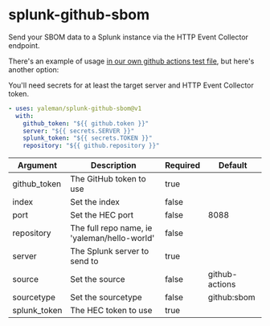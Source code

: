 # splunk-github-sbom

Send your SBOM data to a Splunk instance via the HTTP Event Collector endpoint.

There's an example of usage [in our own github actions test file](https://github.com/yaleman/splunk-github-sbom/blob/dev/.github/workflows/test_thyself.yml), but here's another option:

You'll need secrets for at least the target server and HTTP Event Collector token.

```yaml
- uses: yaleman/splunk-github-sbom@v1
  with:
    github_token: "${{ github.token }}"
    server: "${{ secrets.SERVER }}"
    splunk_token: "${{ secrets.TOKEN }}"
    repository: "${{ github.repository }}"
```

<!-- arguments table start -->
| Argument     | Description                                  | Required | Default        |
| ------------ | -------------------------------------------- | -------- | -------------- |
| github_token | The GitHub token to use                      | true     |                |
| index        | Set the index                                | false    |                |
| port         | Set the HEC port                             | false    | 8088           |
| repository   | The full repo name, ie 'yaleman/hello-world' | false    |                |
| server       | The Splunk server to send to                 | true     |                |
| source       | Set the source                               | false    | github-actions |
| sourcetype   | Set the sourcetype                           | false    | github:sbom    |
| splunk_token | The HEC token to use                         | true     |                |

<!-- arguments table end -->
